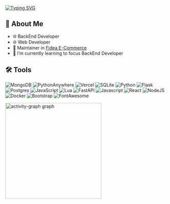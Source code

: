 [![Typing SVG](https://readme-typing-svg.herokuapp.com?font=Fira+Code&size=32&pause=1000&width=480&lines=Hi!%2C+I'am+Adit)](https://git.io/typing-svg)
## 📝 About Me
- :globe_with_meridians: BackEnd Developer
- :globe_with_meridians: Web Developer
- 📝 Maintainer in [Fidea E-Commerce](https://github.com/Fidea-Ecommerce)
- 🌱 I’m currently learning to focus BackEnd Developer

## 🛠 Tools

![MongoDB](https://img.shields.io/badge/MongoDB-%234ea94b.svg?style=for-the-badge&logo=mongodb&logoColor=white) ![PythonAnywhere](https://img.shields.io/badge/pythonanywhere-%232F9FD7.svg?style=for-the-badge&logo=pythonanywhere&logoColor=151515) ![Vercel](https://img.shields.io/badge/vercel-%23000000.svg?style=for-the-badge&logo=vercel&logoColor=white) ![SQLite](https://img.shields.io/badge/sqlite-%2307405e.svg?style=for-the-badge&logo=sqlite&logoColor=white) ![Python](https://img.shields.io/badge/python-3670A0?style=for-the-badge&logo=python&logoColor=ffdd54) ![Flask](https://img.shields.io/badge/flask-%23000.svg?style=for-the-badge&logo=flask&logoColor=white) ![Postgres](https://img.shields.io/badge/postgres-%23316192.svg?style=for-the-badge&logo=postgresql&logoColor=white) ![JavaScript](https://img.shields.io/badge/javascript-%23323330.svg?style=for-the-badge&logo=javascript&logoColor=%23F7DF1E) ![Lua](https://img.shields.io/badge/lua-%232C2D72.svg?style=for-the-badge&logo=lua&logoColor=white) ![FastAPI](https://img.shields.io/badge/FastAPI-005571?style=for-the-badge&logo=fastapi) ![Javascript](https://img.shields.io/badge/JavaScript-323330?style=for-the-badge&logo=javascript&logoColor=F7DF1E) ![React](https://img.shields.io/badge/React-20232A?style=for-the-badge&logo=react&logoColor=61DAFB) ![NodeJS](https://img.shields.io/badge/Node.js-339933?style=for-the-badge&logo=nodedotjs&logoColor=white) ![Docker](https://img.shields.io/badge/docker-%230db7ed.svg?style=for-the-badge&logo=docker&logoColor=white) ![Bootstrap](https://img.shields.io/badge/Bootstrap-563D7C?style=for-the-badge&logo=bootstrap&logoColor=white) ![FontAwesome](https://img.shields.io/badge/Font_Awesome-339AF0?style=for-the-badge&logo=fontawesome&logoColor=white)

<img src="https://github-readme-activity-graph.vercel.app/graph?username=eldovyn&radius=16&hide_border=true&theme=tokyo-night&area=true&order=5" height="300" alt="activity-graph graph"  />
